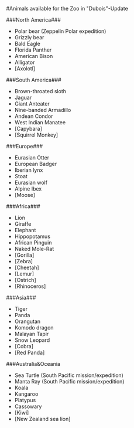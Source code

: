 #Animals available for the Zoo in "Dubois"-Update

###North America###
- Polar bear (Zeppelin Polar expedition)
- Grizzly bear
- Bald Eagle
- Florida Panther
- American Bison
- Alligator
- [Axolotl]

###South America###
- Brown-throated sloth
- Jaguar
- Giant Anteater
- Nine-banded Armadillo
- Andean Condor
- West Indian Manatee
- [Capybara]
- [Squirrel Monkey]

###Europe###
- Eurasian Otter
- European Badger
- Iberian lynx
- Stoat
- Eurasian wolf
- Alpine Ibex
- [Moose]

###Africa###
- Lion
- Giraffe
- Elephant
- Hippopotamus
- African Pinguin
- Naked Mole-Rat
- [Gorilla]
- [Zebra]
- [Cheetah]
- [Lemur]
- [Ostrich]
- [Rhinoceros]

###Asia###
- Tiger
- Panda
- Orangutan
- Komodo dragon
- Malayan Tapir
- Snow Leopard
- [Cobra]
- [Red Panda]

###Australia&Oceania
- Sea Turtle (South Pacific mission/expedition)
- Manta Ray (South Pacific mission/expedition)
- Koala
- Kangaroo
- Platypus
- Cassowary
- [Kiwi]
- [New Zealand sea lion]
